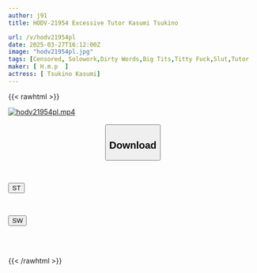 ```yaml
---
author: j91
title: HODV-21954 Excessive Tutor Kasumi Tsukino

url: /v/hodv21954pl
date: 2025-03-27T16:12:00Z
image: "hodv21954pl.jpg"
tags: [Censored, Solowork,Dirty Words,Big Tits,Titty Fuck,Slut,Tutor	]
maker: [ H.m.p  ]
actress: [ Tsukino Kasumi]
---
```



{{< rawhtml >}}

<div class="video" data-videoid="R9AjKzQ9WPUdz8R">
    <a href="javascript:;">
        <img src="/v/hodv21954pl/hodv21954pl.jpg" width="WIDTH" height="HEIGHT" alt="hodv21954pl.mp4" loading="lazy">
    </a>
</div>

<script type="text/javascript" src="https://j91.asia/asset/on-demand-st.js"></script>

<br>
  <link rel="stylesheet" href="https://j91.asia/asset/bs5.css">
  
  <center>
  <button class="btn btn-primary" type="button" data-bs-toggle="collapse" data-bs-target=".multi-collapse" aria-expanded="false" aria-controls="multiCollapseExample1 multiCollapseExample2"><h2>Download</h2></button></center>
</p>
<div class="row">
  <div class="col">
    <div class="collapse multi-collapse" id="multiCollapseExample1">
      <div class="card card-body">
	      	      <br>
<div class="buttons">  
<p><a href="/v/hodv21954pl/st.html" target="_blank"><button class="btn-hover color-3"><i class="fa fa-download"></i> ST</button></a></p></div>
    </div>
  </div>
</div>
  <div class="col">
    <div class="collapse multi-collapse" id="multiCollapseExample2">
      <div class="card card-body">
	      <br>
<div class="buttons">
<p><a href="/v/hodv21954pl/sw.html" target="_blank"><button class="btn-hover color-2"><i class="fa fa-download"></i> SW</button></a></p></div>
<br><br>
      </div>
    </div>
  </div>
</div>

{{< /rawhtml >}}